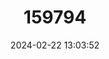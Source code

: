 ---
title: "159794"
category: "Catuna oberthueri"
draft: false
date: 2024-02-22 13:03:52
languages:
  English: ["Oberthür’s Pathfinder"]
---